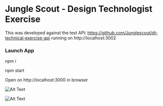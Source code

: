 # Jungle Scout - Design Technologist Exercise

This was developed against the test API: https://github.com/Junglescout/dt-technical-exercise-api running on http://localhost:3002

### Launch App

npm i

npm start

Open on http://localhost:3000 in browser

![Alt Text](https://raw.github.com/kevin-ho/jungle-app/master/public/img/preview.jpg)

![Alt Text](https://raw.github.com/kevin-ho/jungle-app/master/public/img/preview2.jpg)

